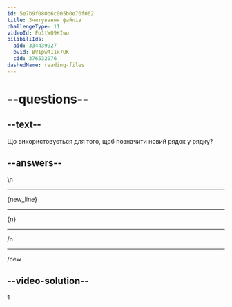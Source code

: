 ```yaml
---
id: 5e7b9f080b6c005b0e76f062
title: Зчитування файлів
challengeType: 11
videoId: Fo1tW09KIwo
bilibiliIds:
  aid: 334439927
  bvid: BV1pw411R7UK
  cid: 376532076
dashedName: reading-files
---
```


# --questions--

## --text--

Що використовується для того, щоб позначити новий рядок у рядку?

## --answers--

\\n

---

{new_line}

---

{n}

---

/n

---

/new

## --video-solution--

1

